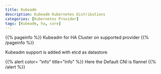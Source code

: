 ```yaml
---
title: Kubeadm
description: Kubeadm Kubernetes Distributions
categories: [Kubernetes Provider]
tags: [Kubeadm, ha, core]
---
```


{{% pageinfo %}}
Kubeadm for HA Cluster on supported provider
{{% /pageinfo %}}

Kubeadm support is added with etcd as datastore

{{% alert color= "info" title="Info" %}}
Here the Default CNI is flannel
{{% /alert %}}

